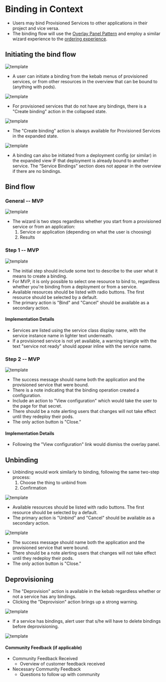 

# Binding in Context

- Users may bind Provisioned Services to other applications in their project and vice versa.
- The binding flow will use the [Overlay Panel Pattern](http://openshift.github.io/openshift-origin-design/web-console/4-patterns/overlay-panel) and employ a similar wizard experience to the [ordering experience](http://openshift.github.io/openshift-origin-design/web-console/5-components/order-from-catalog).




## Initiating the bind flow

![template](img/bind_kebab.png)
- A user can initiate a binding from the kebab menus of provisioned services, or from other resources in the overview that can be bound to (anything with pods).

![template](img/bind_create_unbound.png)
- For provisioned services that do not have any bindings, there is a "Create binding" action in the collapsed state.

![template](img/bind_create_expanded.png)
- The "Create binding" action is always available for Provisioned Services in the expanded state.

![template](img/bind_application_expanded.png)
- A binding can also be initiated from a deployment config (or similar) in the expanded view IF that deployment is already bound to another service. The “Service Bindings” section does not appear in the overview if there are no bindings.


## Bind flow

### General -- MVP
![template](img/bind_steps.png)
  - The wizard is two steps regardless whether you start from a provisioned service or from an application:
    1. Service or application (depending on what the user is choosing)
    2. Results

### Step 1 -- MVP
![template](img/bind_wizard_1.png)
  - The initial step should include some text to describe to the user what it means to create a binding.
  - For MVP, it is only possible to select one resource to bind to, regardless whether you're binding from a deployment or from a service.
  - Available resources should be listed with radio buttons. The first resource should be selected by a default.
  - The primary action is "Bind" and "Cancel" should be available as a secondary action.

#### Implementation Details
  - Services are listed using the service class display name, with the service instance name in lighter text underneath.
  - If a provisioned service is not yet available, a warning triangle with the text "service not ready" should appear inline with the service name.

### Step 2 -- MVP

![template](img/bind_wizard_2.png)
  - The success message should name both the application and the provisioned service that were bound.
  - There is a note indicating that the binding operation created a configuration.
  - Include an action to "View configuration" which would take the user to the page for that secret.
  - There should be a note alerting users that changes will not take effect until they redeploy their pods.
  - The only action button is "Close."

#### Implementation Details
  - Following the "View configuration" link would dismiss the overlay panel.

## Unbinding
  - Unbinding would work similarly to binding, following the same two-step process:
    1. Choose the thing to unbind from
    2. Confirmation

![template](img/unbind_1.png)
- Available resources should be listed with radio buttons. The first resource should be selected by a default.
- The primary action is "Unbind" and "Cancel" should be available as a secondary action.

![template](img/unbind_2.png)
- The success message should name both the application and the provisioned service that were bound.
- There should be a note alerting users that changes will not take effect until they redeploy their pods.
- The only action button is "Close."

## Deprovisioning
  - The "Deprovision" action is available in the kebab regardless whether or not a service has any bindings.
  - Clicking the "Deprovision" action brings up a strong warning.

![template](img/deprovision_warning.png)

  - If a service has bindings, alert user that s/he will have to delete bindings before deprovisioning.

![template](img/deprovision_with_bindings.png)



#### Community Feedback (if applicable)
- Community Feedback Received
  - Overview of customer feedback received
- Necessary Community Feedback
  - Questions to follow up with community
